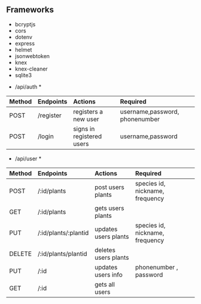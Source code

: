## Frameworks

- bcryptjs
- cors
- dotenv
- express
- helmet
- jsonwebtoken
- knex
- knex-cleaner
- sqlite3

* /api/auth \*

| Method | Endpoints | Actions                   | Required                       |
| :----- | :-------- | :------------------------ | :----------------------------- |
| POST   | /register | registers a new user      | username,password, phonenumber |
| POST   | /login    | signs in registered users | username,password              |

- /api/user \*

| Method | Endpoints            | Actions              | Required                        |
| :----- | :------------------- | :------------------- | :------------------------------ |
| POST   | /:id/plants          | post users plants    | species id, nickname, frequency |
| GET    | /:id/plants          | gets users plants    |                                 |
| PUT    | /:id/plants/:plantid | updates users plants | species id, nickname, frequency |
| DELETE | /:id/plants/plantid  | deletes users plants |                                 |
| PUT    | /:id                 | updates users info   | phonenumber , password          |
| GET    | /:id                 | gets all users       |                                 |

